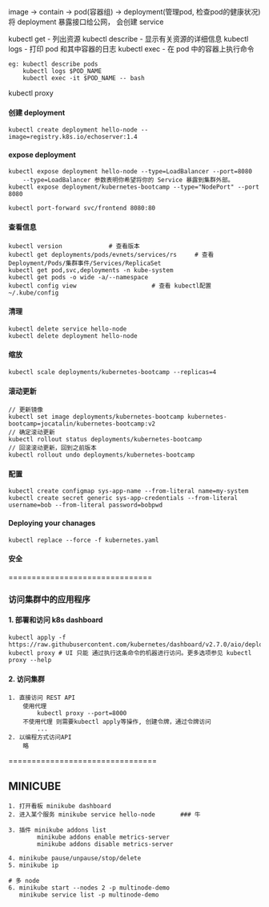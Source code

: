image -> contain -> pod(容器组) -> deployment(管理pod, 检查pod的健康状况)
将 deployment 暴露接口给公网， 会创建 service

kubectl get - 列出资源
kubectl describe - 显示有关资源的详细信息
kubectl logs - 打印 pod 和其中容器的日志
kubectl exec - 在 pod 中的容器上执行命令

    eg: kubectl describe pods 
        kubectl logs $POD_NAME
        kubectl exec -it $POD_NAME -- bash

kubectl proxy 

#### 创建 deployment
    kubectl create deployment hello-node --image=registry.k8s.io/echoserver:1.4

#### expose deployment
    kubectl expose deployment hello-node --type=LoadBalancer --port=8080
        --type=LoadBalancer 参数表明你希望将你的 Service 暴露到集群外部。
    kubectl expose deployment/kubernetes-bootcamp --type="NodePort" --port 8080

    kubectl port-forward svc/frontend 8080:80


#### 查看信息
    kubectl version             # 查看版本
    kubectl get deployments/pods/evnets/services/rs     # 查看 Deployment/Pods/集群事件/Services/ReplicaSet
    kubectl get pod,svc,deployments -n kube-system
    kubectl get pods -o wide -a/--namespace
    kubectl config view                     # 查看 kubectl配置 ~/.kube/config

#### 清理

    kubectl delete service hello-node
    kubectl delete deployment hello-node

#### 缩放
    kubectl scale deployments/kubernetes-bootcamp --replicas=4

#### 滚动更新
    // 更新镜像
    kubectl set image deployments/kubernetes-bootcamp kubernetes-bootcamp=jocatalin/kubernetes-bootcamp:v2
    // 确定滚动更新
    kubectl rollout status deployments/kubernetes-bootcamp
    // 回滚滚动更新，回到之前版本
    kubectl rollout undo deployments/kubernetes-bootcamp

#### 配置
    
    kubectl create configmap sys-app-name --from-literal name=my-system
    kubectl create secret generic sys-app-credentials --from-literal username=bob --from-literal password=bobpwd

#### Deploying your chanages
    kubectl replace --force -f kubernetes.yaml

#### 安全

===============================
### 访问集群中的应用程序

#### 1. 部署和访问 k8s dashboard
    kubectl apply -f https://raw.githubusercontent.com/kubernetes/dashboard/v2.7.0/aio/deploy/recommended.yaml
    kubectl proxy # UI 只能 通过执行这条命令的机器进行访问。更多选项参见 kubectl proxy --help

#### 2. 访问集群
    1. 直接访问 REST API
        使用代理
            kubectl proxy --port=8000
        不使用代理 则需要kubectl apply等操作, 创建令牌，通过令牌访问
            ...
    2. 以编程方式访问API
        略
    


================================

## MINICUBE

    1. 打开看板 minikube dashboard
    2. 进入某个服务 minikube service hello-node       ### 牛

    3. 插件 minikube addons list
            minikube addons enable metrics-server
            minikube addons disable metrics-server
    
    4. minikube pause/unpause/stop/delete
    5. minikube ip

    # 多 node 
    6. minikube start --nodes 2 -p multinode-demo
       minikube service list -p multinode-demo 